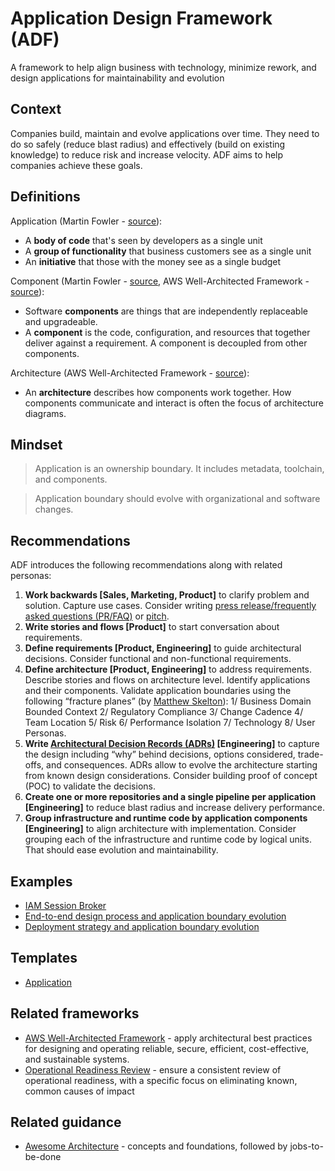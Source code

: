# Application Design Framework (ADF)
A framework to help align business with technology, minimize rework, and design applications for maintainability and evolution

## Context
Companies build, maintain and evolve applications over time. They need to do so safely (reduce blast radius) and effectively (build on existing knowledge) to reduce risk and increase velocity. ADF aims to help companies achieve these goals.

## Definitions

Application (Martin Fowler - [source](https://martinfowler.com/bliki/ApplicationBoundary.html)):
* A **body of code** that's seen by developers as a single unit
* A **group of functionality** that business customers see as a single unit
* An **initiative** that those with the money see as a single budget

Component (Martin Fowler - [source](https://martinfowler.com/bliki/SoftwareComponent.html), AWS Well-Architected Framework - [source](https://docs.aws.amazon.com/wellarchitected/latest/framework/definitions.html)):
* Software **components** are things that are independently replaceable and upgradeable.
* A **component** is the code, configuration, and resources that together deliver against a requirement. A component is decoupled from other components.

Architecture (AWS Well-Architected Framework - [source](https://docs.aws.amazon.com/wellarchitected/latest/framework/definitions.html)):
* An **architecture** describes how components work together. How components communicate and interact is often the focus of architecture diagrams.

## Mindset
> Application is an ownership boundary. It includes metadata, toolchain, and components.

> Application boundary should evolve with organizational and software changes.

## Recommendations
ADF introduces the following recommendations along with related personas:
1. **Work backwards [Sales, Marketing, Product]** to clarify problem and solution. Capture use cases. Consider writing [press release/frequently asked questions (PR/FAQ)](https://productstrategy.co/working-backwards-the-amazon-prfaq-for-product-innovation/) or [pitch](https://basecamp.com/shapeup/1.5-chapter-06).
2. **Write stories and flows [Product]** to start conversation about requirements.
3. **Define requirements [Product, Engineering]** to guide architectural decisions. Consider functional and non-functional requirements.
4. **Define architecture [Product, Engineering]** to address requirements. Describe stories and flows on architecture level. Identify applications and their components. Validate application boundaries using the following “fracture planes” (by [Matthew Skelton](https://blog.matthewskelton.net/about/)): 1/ Business Domain Bounded Context 2/ Regulatory Compliance 3/ Change Cadence 4/ Team Location 5/ Risk 6/ Performance Isolation 7/ Technology 8/ User Personas.
5. **Write [Architectural Decision Records (ADRs)](https://docs.aws.amazon.com/prescriptive-guidance/latest/architectural-decision-records/appendix.html) [Engineering]** to capture the design including “why” behind decisions, options considered, trade-offs, and consequences. ADRs allow to evolve the architecture starting from known design considerations. Consider building proof of concept (POC) to validate the decisions.
6. **Create one or more repositories and a single pipeline per application [Engineering]** to reduce blast radius and increase delivery performance.
7. **Group infrastructure and runtime code by application components [Engineering]** to align architecture with implementation. Consider grouping each of the infrastructure and runtime code by logical units. That should ease evolution and maintainability.

## Examples
* [IAM Session Broker](examples/iam-session-broker/README.md)
* [End-to-end design process and application boundary evolution](examples/application-evolution-1/README.md)
* [Deployment strategy and application boundary evolution](examples/application-evolution-2/README.md)

## Templates
* [Application](templates/application/README.md)

## Related frameworks
* [AWS Well-Architected Framework](https://aws.amazon.com/architecture/well-architected/) - apply architectural best practices for designing and operating reliable, secure, efficient, cost-effective, and sustainable systems.
* [Operational Readiness Review](https://docs.aws.amazon.com/wellarchitected/latest/operational-readiness-reviews/wa-operational-readiness-reviews.html) - ensure a consistent review of operational readiness, with a specific focus on eliminating known, common causes of impact

## Related guidance
* [Awesome Architecture](https://github.com/alexpulver/awesome-architecture) - concepts and foundations, followed by jobs-to-be-done
